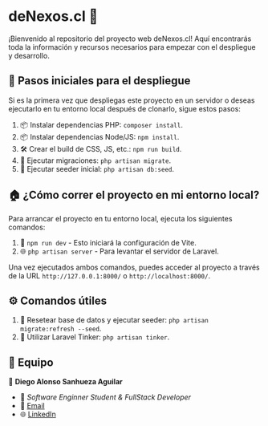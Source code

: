 # deNexos.cl 🚀
 
¡Bienvenido al repositorio del proyecto web deNexos.cl!
Aquí encontrarás toda la información y recursos necesarios para empezar con el despliegue y desarrollo.

## 🚀 Pasos iniciales para el despliegue

Si es la primera vez que despliegas este proyecto en un servidor o deseas ejecutarlo en tu entorno local después de clonarlo, sigue estos pasos:

1. 📦 Instalar dependencias PHP: `composer install`.
2. 📦 Instalar dependencias Node/JS: `npm install`.
3. 🛠 Crear el build de CSS, JS, etc.: `npm run build`.
4. 📖 Ejecutar migraciones: `php artisan migrate`.
5. 🌱 Ejecutar seeder inicial: `php artisan db:seed`.

## 🏠 ¿Cómo correr el proyecto en mi entorno local?

Para arrancar el proyecto en tu entorno local, ejecuta los siguientes comandos:

1. 🎨 `npm run dev` - Esto iniciará la configuración de Vite.
2. 🌐 `php artisan server` - Para levantar el servidor de Laravel.

Una vez ejecutados ambos comandos, puedes acceder al proyecto a través de la URL `http://127.0.0.1:8000/` o `http://localhost:8000/`.

## ⚙️ Comandos útiles

1. 🔄 Resetear base de datos y ejecutar seeder: `php artisan migrate:refresh --seed`.
2. 🧠 Utilizar Laravel Tinker: `php artisan tinker`.

## 👥 Equipo

👤 **Diego Alonso Sanhueza Aguilar**

-   💼 _Software Enginner Student & FullStack Developer_
-   📧 [Email](mailto:diegoosanhuezaa@icloud.com)
-   🌐 [LinkedIn](https://www.linkedin.com/in/diego-sanhueza-ag/) 
